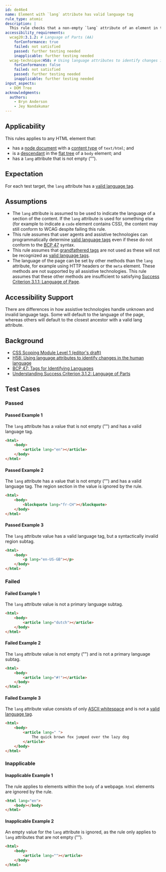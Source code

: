 ```yaml
---
id: de46e4
name: Element with `lang` attribute has valid language tag
rule_type: atomic
description: |
  This rule checks that a non-empty `lang` attribute of an element in the page body has a has a language tag with a known primary language subtag.
accessibility_requirements:
  wcag20:3.1.2: # Language of Parts (AA)
    forConformance: true
    failed: not satisfied
    passed: further testing needed
    inapplicable: further testing needed
  wcag-technique:H58: # Using language attributes to identify changes in the human language
    forConformance: false
    failed: not satisfied
    passed: further testing needed
    inapplicable: further testing needed
input_aspects:
  - DOM Tree
acknowledgments:
  authors:
    - Bryn Anderson
    - Jey Nandakumar
---
```


## Applicability

This rules applies to any HTML element that:

- has a [node document](https://dom.spec.whatwg.org/#concept-node-document) with a [content type](https://dom.spec.whatwg.org/#concept-document-content-type) of `text/html`; and
- is a [descendant](https://dom.spec.whatwg.org/#concept-tree-descendant) in the [flat tree](https://drafts.csswg.org/css-scoping/#flat-tree) of a `body` element; and
- has a `lang` attribute that is not empty ("").

## Expectation

For each test target, the `lang` attribute has a [valid language tag][].

## Assumptions

- The `lang` attribute is assumed to be used to indicate the language of a section of the content. If the `lang` attribute is used for something else (for example to indicate a `code` element contains CSS), the content may still conform to WCAG despite failing this rule.
- This rule assumes that user agents and assistive technologies can programmatically determine [valid language tags](#valid-language-tag) even if these do not conform to the [BCP 47][] syntax.
- This rule assumes that [grandfathered tags][] are not used as these will not be recognized as [valid language tags](#valid-language-tag).
- The language of the page can be set by other methods than the `lang` attribute, for example using HTTP headers or the `meta` element. These methods are not supported by all assistive technologies. This rule assumes that these other methods are insufficient to satisfying [Success Criterion 3.1.1: Language of Page](https://www.w3.org/TR/WCAG21/#language-of-page).

## Accessibility Support

There are differences in how assistive technologies handle unknown and invalid language tags. Some will default to the language of the page, whereas others will default to the closest ancestor with a valid lang attribute.

## Background

- [CSS Scoping Module Level 1 (editor's draft)](https://drafts.csswg.org/css-scoping/)
- [H58: Using language attributes to identify changes in the human language](https://www.w3.org/WAI/WCAG21/Techniques/html/H58)
- [BCP 47: Tags for Identifying Languages](https://www.ietf.org/rfc/bcp/bcp47.txt)
- [Understanding Success Criterion 3.1.2: Language of Parts](https://www.w3.org/WAI/WCAG21/Understanding/language-of-parts)

## Test Cases

### Passed

#### Passed Example 1

The `lang` attribute has a value that is not empty ("") and has a valid language tag.

```html
<html>
	<body>
		<article lang="en"></article>
	</body>
</html>
```

#### Passed Example 2

The `lang` attribute has a value that is not empty ("") and has a valid language tag. The region section in the value is ignored by the rule.

```html
<html>
	<body>
		<blockquote lang="fr-CH"></blockquote>
	</body>
</html>
```

#### Passed Example 3

The `lang` attribute value has a valid language tag, but a syntactically invalid region subtag.

```html
<html>
	<body>
		<p lang="en-US-GB"></p>
	</body>
</html>
```

### Failed

#### Failed Example 1

The `lang` attribute value is not a primary language subtag.

```html
<html>
	<body>
		<article lang="dutch"></article>
	</body>
</html>
```

#### Failed Example 2

The `lang` attribute value is not empty ("") and is not a primary language subtag.

```html
<html>
	<body>
		<article lang="#!"></article>
	</body>
</html>
```

#### Failed Example 3

The `lang` attribute value consists of only [ASCII whitespace](https://infra.spec.whatwg.org/#ascii-whitespace) and is not a [valid language tag][].

```html
<html>
	<body>
		<article lang=" ">
			The quick brown fox jumped over the lazy dog
		</article>
	</body>
</html>
```

### Inapplicable

#### Inapplicable Example 1

The rule applies to elements within the `body` of a webpage. `html` elements are ignored by the rule.

```html
<html lang="en">
	<body></body>
</html>
```

#### Inapplicable Example 2

An empty value for the `lang` attribute is ignored, as the rule only applies to `lang` attributes that are not empty ("").

```html
<html>
	<body>
		<article lang=""></article>
	</body>
</html>
```

[grandfathered tags]: https://tools.ietf.org/html/bcp47#section-2.2.8
[bcp 47]: https://tools.ietf.org/html/bcp47#section-2.1
[valid language tag]: #valid-language-tag
